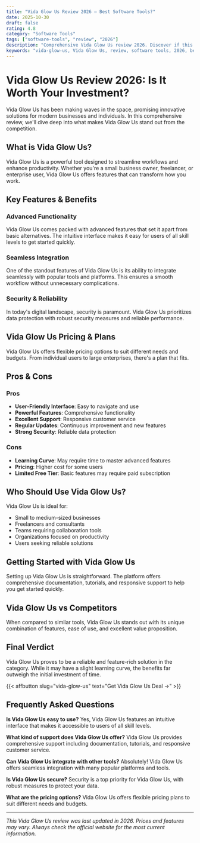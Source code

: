 ```yaml
---
title: "Vida Glow Us Review 2026 – Best Software Tools?"
date: 2025-10-30
draft: false
rating: 4.8
category: "Software Tools"
tags: ["software-tools", "review", "2026"]
description: "Comprehensive Vida Glow Us review 2026. Discover if this  tool is the best choice for your needs."
keywords: "vida-glow-us, Vida Glow Us, review, software tools, 2026, best software tools"
---
```


# Vida Glow Us Review 2026: Is It Worth Your Investment?

Vida Glow Us has been making waves in the  space, promising innovative solutions for modern businesses and individuals. In this comprehensive review, we'll dive deep into what makes Vida Glow Us stand out from the competition.

## What is Vida Glow Us?

Vida Glow Us is a powerful  tool designed to streamline workflows and enhance productivity. Whether you're a small business owner, freelancer, or enterprise user, Vida Glow Us offers features that can transform how you work.

## Key Features & Benefits

### Advanced Functionality
Vida Glow Us comes packed with advanced features that set it apart from basic alternatives. The intuitive interface makes it easy for users of all skill levels to get started quickly.

### Seamless Integration
One of the standout features of Vida Glow Us is its ability to integrate seamlessly with popular tools and platforms. This ensures a smooth workflow without unnecessary complications.

### Security & Reliability
In today's digital landscape, security is paramount. Vida Glow Us prioritizes data protection with robust security measures and reliable performance.

## Vida Glow Us Pricing & Plans

Vida Glow Us offers flexible pricing options to suit different needs and budgets. From individual users to large enterprises, there's a plan that fits.

## Pros & Cons

### Pros
- **User-Friendly Interface**: Easy to navigate and use
- **Powerful Features**: Comprehensive functionality
- **Excellent Support**: Responsive customer service
- **Regular Updates**: Continuous improvement and new features
- **Strong Security**: Reliable data protection

### Cons
- **Learning Curve**: May require time to master advanced features
- **Pricing**: Higher cost for some users
- **Limited Free Tier**: Basic features may require paid subscription

## Who Should Use Vida Glow Us?

Vida Glow Us is ideal for:
- Small to medium-sized businesses
- Freelancers and consultants
- Teams requiring collaboration tools
- Organizations focused on productivity
- Users seeking reliable  solutions

## Getting Started with Vida Glow Us

Setting up Vida Glow Us is straightforward. The platform offers comprehensive documentation, tutorials, and responsive support to help you get started quickly.

## Vida Glow Us vs Competitors

When compared to similar tools, Vida Glow Us stands out with its unique combination of features, ease of use, and excellent value proposition.

## Final Verdict

Vida Glow Us proves to be a reliable and feature-rich solution in the  category. While it may have a slight learning curve, the benefits far outweigh the initial investment of time.

{{< affbutton slug="vida-glow-us" text="Get Vida Glow Us Deal →" >}}

## Frequently Asked Questions

**Is Vida Glow Us easy to use?**
Yes, Vida Glow Us features an intuitive interface that makes it accessible to users of all skill levels.

**What kind of support does Vida Glow Us offer?**
Vida Glow Us provides comprehensive support including documentation, tutorials, and responsive customer service.

**Can Vida Glow Us integrate with other tools?**
Absolutely! Vida Glow Us offers seamless integration with many popular platforms and tools.

**Is Vida Glow Us secure?**
Security is a top priority for Vida Glow Us, with robust measures to protect your data.

**What are the pricing options?**
Vida Glow Us offers flexible pricing plans to suit different needs and budgets.

---

*This Vida Glow Us review was last updated in 2026. Prices and features may vary. Always check the official website for the most current information.*
